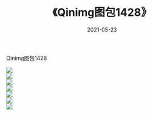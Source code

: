 ﻿---
layout: post
title:  《Qinimg图包1428》
date:   2021-05-23
img: http://imgx.orgx.ga/Qinimg图包/Qinimg图包1428/000.jpg
categories: [美女, 清纯, 唯美]
---

Qinimg图包1428

 ![](http://imgx.orgx.ga/Qinimg图包/Qinimg图包1428/001.jpg) <br>![](http://imgx.orgx.ga/Qinimg图包/Qinimg图包1428/002.jpg) <br>![](http://imgx.orgx.ga/Qinimg图包/Qinimg图包1428/003.jpg) <br>![](http://imgx.orgx.ga/Qinimg图包/Qinimg图包1428/004.jpg) <br>![](http://imgx.orgx.ga/Qinimg图包/Qinimg图包1428/005.jpg) <br>![](http://imgx.orgx.ga/Qinimg图包/Qinimg图包1428/006.jpg) <br>![](http://imgx.orgx.ga/Qinimg图包/Qinimg图包1428/007.jpg) <br>